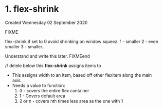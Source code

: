 # 1. flex-shrink
Created Wednesday 02 September 2020

FIXME

flex-shrink if set to 0 avoid shrinking on window squeez.
1 - smaller
2 - even smaller
3 - smaller...

Understand and write this later.
FIXMEend

// delete below this
**flex-shrink** assigns items to

- This assigns width to an item, based off other flexitem along the main axis.
- Needs a value to function:
  1.  0 - covers the entire flex container
  2.  1 - Covers default area
  3.  2 or n - covers nth times less area as the one with 1

